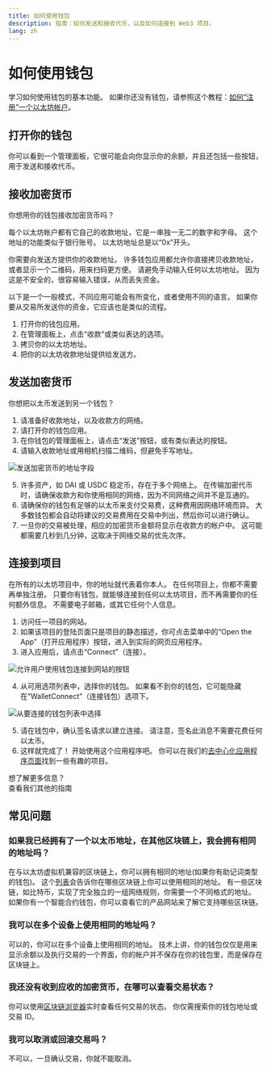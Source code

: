 ```yaml
---
title: 如何使用钱包
description: 指南：如何发送和接收代币，以及如何连接到 Web3 项目。
lang: zh
---
```


# 如何使用钱包

学习如何使用钱包的基本功能。 如果你还没有钱包，请参照这个教程：[如何“注册”一个以太坊帐户](/guides/how-to-register-an-ethereum-account/)。

## 打开你的钱包

你可以看到一个管理面板，它很可能会向你显示你的余额，并且还包括一些按钮，用于发送和接收代币。

## 接收加密货币

你想用你的钱包接收加密货币吗？

每个以太坊帐户都有它自己的收款地址，它是一串独一无二的数字和字母。 这个地址的功能类似于银行账号。 以太坊地址总是以“0x”开头。

你需要向发送方提供你的收款地址。 许多钱包应用都允许你直接拷贝收款地址，或者显示一个二维码，用来扫码更方便。 请避免手动输入任何以太坊地址。 因为这是不安全的，很容易输入错误，从而丢失资金。

以下是一个一般模式，不同应用可能会有所变化，或者使用不同的语言。 如果你要从交易所发送你的资金，它应该也是类似的流程。

1. 打开你的钱包应用。
2. 在管理面板上，点击“收款”或类似表达的选项。
3. 拷贝你的以太坊地址。
4. 把你的以太坊收款地址提供给发送方。

## 发送加密货币

你想把以太币发送到另一个钱包？

1. 请准备好收款地址，以及收款方的网络。
2. 请打开你的钱包应用。
3. 在你钱包的管理面板上，请点击“发送”按钮，或有类似表达的按钮。
4. 请输入收款地址或用相机扫描二维码，但避免手写地址。

![发送加密货币的地址字段](./send.png)
<br/>

5. 许多资产，如 DAI 或 USDC 稳定币，存在于多个网络上。 在传输加密代币时，请确保收款方和你使用相同的网络，因为不同网络之间并不是互通的。
6. 请确保你的钱包有足够的以太币来支付交易费，这种费用因网络环境而异。 大多数钱包都会自动将建议的交易费用在交易中列出，然后你可以进行确认。
7. 一旦你的交易被处理，相应的加密货币金额将显示在收款方的帐户中。 这可能都需要几秒到几分钟，这取决于网络交易的优先次序。

## 连接到项目

在所有的以太坊项目中，你的地址就代表着你本人。 在任何项目上，你都不需要再单独注册。 只要你有钱包，就能够连接到任何以太坊项目，而不再需要你的任何额外信息。 不需要电子邮箱，或其它任何个人信息。

1. 访问任一项目的网站。
2. 如果该项目的登陆页面只是项目的静态描述，你可点击菜单中的“Open the App”（打开应用程序）按钮，进入到实际的网页应用程序。
3. 进入应用后，请点击“Connect”（连接）。

![允许用户使用钱包连接到网站的按钮](./connect1.png)

4. 从可用选项列表中，选择你的钱包。 如果看不到你的钱包，它可能隐藏在“WalletConnect”（连接钱包）选项下。

![从要连接的钱包列表中选择](./connect2.png)

5. 请在钱包中，确认签名请求以建立连接。 请注意，签名此消息不需要花费任何以太币。
6. 这样就完成了！ 开始使用这个应用程序吧。 你可以在我们的[去中心化应用程序页面](/dapps/#explore)找到一些有趣的项目。 <br />

<InfoBanner shouldSpaceBetween emoji=":eyes:">
  <div>想了解更多信息？</div>
  <ButtonLink to="/guides/">
    查看我们其他的指南
  </ButtonLink>
</InfoBanner>

## 常见问题

### 如果我已经拥有了一个以太币地址，在其他区块链上，我会拥有相同的地址吗？

在与以太坊虚拟机兼容的区块链上，你可以拥有相同的地址(如果你有助记词类型的钱包)。 这个[列表](https://chainlist.org/)会告诉你在哪些区块链上你可以使用相同的地址。 有一些区块链，如比特币，实现了完全独立的一组网络规则，你需要一个不同格式的地址。 如果你有一个智能合约钱包，你可以查看它的产品网站来了解它支持哪些区块链。

### 我可以在多个设备上使用相同的地址吗？

可以的，你可以在多个设备上使用相同的地址。 技术上讲，你的钱包仅仅是用来显示余额以及执行交易的一个界面，你的帐户并不保存在你的钱包里，而是保存在区块链上。

### 我还没有收到应收的加密货币，在哪可以查看交易状态？

你可以使用[区块链浏览器](/developers/docs/data-and-analytics/block-explorers/)实时查看任何交易的状态。 你仅需搜索你的钱包地址或交易 ID。

### 我可以取消或回滚交易吗？

不可以，一旦确认交易，你就不能取消。
